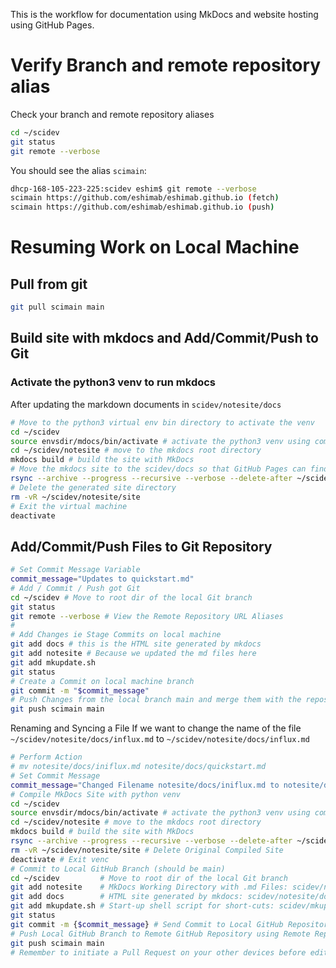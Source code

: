 This is the workflow for documentation using MkDocs and website hosting using GitHub Pages.

# Verify Branch and remote repository alias

Check your branch and remote repository aliases

```bash
cd ~/scidev
git status
git remote --verbose
```

You should see the alias `scimain`:

```bash
dhcp-168-105-223-225:scidev eshim$ git remote --verbose
scimain https://github.com/eshimab/eshimab.github.io (fetch)
scimain https://github.com/eshimab/eshimab.github.io (push)
```

# Resuming Work on Local Machine

## Pull from git

```bash
git pull scimain main
```


## Build site with mkdocs and Add/Commit/Push to Git

### Activate the python3 venv to run mkdocs
After updating the markdown documents in `scidev/notesite/docs`

```bash
# Move to the python3 virtual env bin directory to activate the venv
cd ~/scidev
source envsdir/mdocs/bin/activate # activate the python3 venv using command `source`
cd ~/scidev/notesite # move to the mkdocs root directory
mkdocs build # build the site with MkDocs
# Move the mkdocs site to the scidev/docs so that GitHub Pages can find it
rsync --archive --progress --recursive --verbose --delete-after ~/scidev/notesite/site/* ~/scidev/docs
# Delete the generated site directory
rm -vR ~/scidev/notesite/site
# Exit the virtual machine
deactivate
```

## Add/Commit/Push Files to Git Repository

```bash
# Set Commit Message Variable
commit_message="Updates to quickstart.md"
# Add / Commit / Push got Git
cd ~/scidev # Move to root dir of the local Git branch
git status
git remote --verbose # View the Remote Repository URL Aliases
#
# Add Changes ie Stage Commits on local machine
git add docs # this is the HTML site generated by mkdocs
git add notesite # Because we updated the md files here
git add mkupdate.sh
git status
# Create a Commit on local machine branch
git commit -m "$commit_message"
# Push Changes from the local branch main and merge them with the repository alias scimain
git push scimain main
```

Renaming and Syncing a File
If we want to change the name of the file `~/scidev/notesite/docs/influx.md` to `~/scidev/notesite/docs/influx.md`
```bash
# Perform Action
# mv notesite/docs/iniflux.md notesite/docs/quickstart.md 
# Set Commit Message
commit_message="Changed Filename notesite/docs/iniflux.md to notesite/docs/quickstart.md. Updated workflow.md and mkupdate.sh"
# Compile MkDocs Site with python venv
cd ~/scidev
source envsdir/mdocs/bin/activate # activate the python3 venv using command `source`
cd ~/scidev/notesite # move to the mkdocs root directory
mkdocs build # build the site with MkDocs
rsync --archive --progress --recursive --verbose --delete-after ~/scidev/notesite/site/* ~/scidev/docs # Syhc
rm -vR ~/scidev/notesite/site # Delete Original Compiled Site
deactivate # Exit venc
# Commit to Local GitHub Branch (should be main)
cd ~/scidev         # Move to root dir of the local Git branch
git add notesite    # MkDocs Working Directory with .md Files: scidev/notesite
git add docs        # HTML site generated by mkdocs: scidev/notesite/docs
git add mkupdate.sh # Start-up shell script for short-cuts: scidev/mkupdate.sh
git status
git commit -m {$commit_message} # Send Commit to Local GitHub Repository (should be main)
# Push Local GitHub Branch to Remote GitHub Repository using Remote Repository URL alias: scimain
git push scimain main
# Remember to initiate a Pull Request on your other devices before editting files!
```

